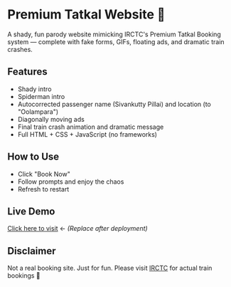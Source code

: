 # Premium Tatkal Website 🎫

A shady, fun parody website mimicking IRCTC's Premium Tatkal Booking system — complete with fake forms, GIFs, floating ads, and dramatic train crashes.

## Features
- Shady intro
- Spiderman intro
- Autocorrected passenger name (Sivankutty Pillai) and location (to "Oolampara")
- Diagonally moving ads
- Final train crash animation and dramatic message
- Full HTML + CSS + JavaScript (no frameworks)

## How to Use

- Click "Book Now"
- Follow prompts and enjoy the chaos
- Refresh to restart

## Live Demo

[Click here to visit](https://yourusername.github.io/your-repo-name) ← *(Replace after deployment)*

## Disclaimer

Not a real booking site. Just for fun. Please visit [IRCTC](https://www.irctc.co.in) for actual train bookings 🚂
